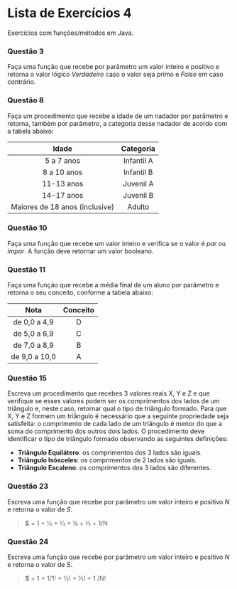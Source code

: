 # Lista de Exercícios 4
Exercícios com funções/métodos em Java.

### Questão 3
Faça uma função que recebe por parâmetro um valor inteiro e positivo e retorna o valor lógico *Verdadeiro* caso o valor seja primo e *Falso* em caso contrário.

### Questão 8
Faça um procedimento que recebe a idade de um nadador por parâmetro e retorna, também por parâmetro, a categoria desse nadador de acordo com a tabela abaixo:

| Idade | Categoria |
| :-: | :-: |
| 5 a 7 anos | Infantil A |
| 8 a 10 anos | Infantil B |
| 11-13 anos | Juvenil A |
| 14-17 anos | Juvenil B |
| Maiores de 18 anos (inclusive) | Adulto |

### Questão 10
Faça uma função que recebe um valor inteiro e verifica se o valor é *par* ou *ímpar*. A função deve retornar um valor booleano.

### Questão 11
Faça uma função que recebe a média final de um aluno por parâmetro e retorna o seu conceito, conforme a tabela abaixo:

| Nota | Conceito |
| :-: | :-: |
| de 0,0 a 4,9 | D |
| de 5,0 a 6,9 | C |
| de 7,0 a 8,9 | B |
| de 9,0 a 10,0 | A |

### Questão 15
Escreva um procedimento que recebes 3 valores reais X, Y e Z e que verifique se esses valores podem ser os comprimentos dos lados de um triângulo e, neste caso, retornar qual o tipo de triângulo formado. Para que X, Y e Z formem um triângulo é necessário que a seguinte propriedade seja satisfeita: o comprimento de cada lado de um triângulo é menor do que a soma do comprimento dos outros dois lados. O procedimento deve identificar o tipo de triângulo formado observando as seguintes definições:
- **Triângulo Equilátero**: os comprimentos dos 3 lados são iguais.
- **Triângulo Isósceles**: os comprimentos de 2 lados são iguais.
- **Triângulo Escaleno**: os comprimentos dos 3 lados são diferentes.

### Questão 23
Escreva uma função que recebe por parâmetro um valor inteiro e positivo *N* e retorna o valor de *S*.
>**S** = 1 + ½ + ⅓ + ¼ + ⅕ + 1/N

### Questão 24
Escreva uma função que recebe por parâmetro um valor inteiro e positivo *N* e retorna o valor de *S*.
>**S** = 1 + 1/1! + ½! + ⅓! + 1 /N!